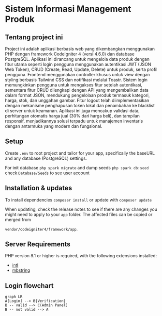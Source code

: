 
# Sistem Informasi Management Produk

## Tentang project ini

Project ini adalah aplikasi berbasis web yang dikembangkan menggunakan PHP dengan framework CodeIgniter 4 (versi 4.6.0) dan database PostgreSQL. Aplikasi ini dirancang untuk mengelola data produk dengan fitur utama seperti login pengguna menggunakan autentikasi JWT (JSON Web Token), CRUD (Create, Read, Update, Delete) untuk produk, serta profil pengguna. Frontend menggunakan controller khusus untuk view dengan styling berbasis Tailwind CSS dan notifikasi melalui Toastr. Sistem login memungkinkan pengguna untuk mengakses fitur setelah autentikasi, sementara fitur CRUD dilengkapi dengan API yang mengembalikan data dalam format JSON, mendukung pengelolaan produk termasuk kategori, harga, stok, dan unggahan gambar. Fitur logout telah diimplementasikan dengan mekanisme penghapusan token lokal dan penambahan ke blacklist di server untuk keamanan. Aplikasi ini juga mencakup validasi data, perhitungan otomatis harga jual (30% dari harga beli), dan tampilan responsif, menjadikannya solusi terpadu untuk manajemen inventaris dengan antarmuka yang modern dan fungsional.
  
## Setup

Create `.env` to root project and tailor for your app, specifically the baseURL and any database (PostgreSQL) settings.

For init database `php spark migrate`
and dump seeds `php spark db:seed` check `Database/Seeds` to see user account

## Installation & updates

To install dependencies `composer install` or update with `composer update`

When updating, check the release notes to see if there are any changes you might need to apply to your `app` folder. The affected files can be copied or merged from

`vendor/codeigniter4/framework/app`.

## Server Requirements

PHP version 8.1 or higher is required, with the following extensions installed:

- [intl](http://php.net/manual/en/intl.requirements.php)
- [mbstring](http://php.net/manual/en/mbstring.installation.php)

## Login flowchart
```mermaid
graph LR
A[Login] --> B{Verification}
B -- valid --> C(Admin Panel)
B -- not valid --> A

```